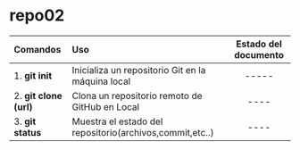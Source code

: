 # repo02

|Comandos |Uso | Estado del documento
|:--- |:---- |:----:
|1. **git init**|Inicializa un repositorio Git en la máquina local| -----
|2. **git clone (url)**|Clona un repositorio remoto de GitHub en Local| ----
|3. **git status**|Muestra el estado del repositorio(archivos,commit,etc..)| ----